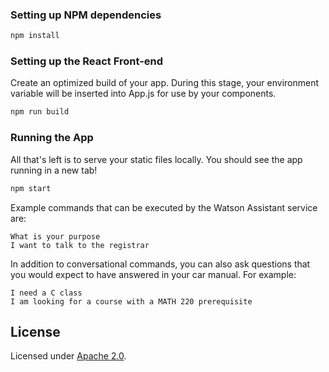 ### Setting up NPM dependencies
```bash
npm install
```

### Setting up the React Front-end
Create an optimized build of your app. During this stage, your environment variable will be inserted into App.js for use by your components.
```bash
npm run build
```

### Running the App
All that's left is to serve your static files locally. You should see the app running in a new tab!
```bash
npm start
```

Example commands that can be executed by the Watson Assistant service are:
```
What is your purpose
I want to talk to the registrar
```
In addition to conversational commands, you can also ask questions that you would expect to have answered in your car manual. For example:
```
I need a C class
I am looking for a course with a MATH 220 prerequisite
```
## License
Licensed under [Apache 2.0](LICENSE).
